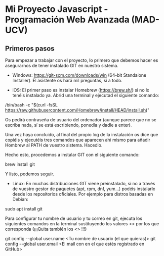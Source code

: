 # Mi Proyecto Javascript - Programación Web Avanzada (MAD-UCV)

## Primeros pasos

Para empezar a trabajar con el proyecto, lo primero que debemos hacer es asegurarnos de tener instalado GIT en nuestro sistema.

- Windows: https://git-scm.com/downloads/win (64-bit Standalone Installer). El asistente os hará mil preguntas, sí a todo.

- iOS: El primer paso es instalar Homebrew (https://brew.sh/) si no lo tenéis instalado ya.  Abrid una terminal y ejecutad el siguiente comando:

/bin/bash -c "$(curl -fsSL https://raw.githubusercontent.com/Homebrew/install/HEAD/install.sh)"

Os pedirá contraseña de usuario del ordenador (aunque parece que no se escriba nada, sí se está escribiendo, ponedla y dadle a enter).

Una vez haya concluido, al final del propio log de la instalación os dice que copiéis y ejecutéis tres comandos que aparecen ahí mismo para añadir Hombrew al PATH de vuestro sistema. Hacedlo.

Hecho esto, procedemos a instalar GIT con el siguiente comando: 

brew install git

Y listo, podemos seguir.

- Linux: En muchas distribuciones GIT viene preinstalado, si no a través de vuestro gestor de paquetes (apt, rpm, dnf, yum...) podéis instalarlo desde los repositorios oficiales. Por ejemplo para distros basadas en Debian:

sudo apt install git







Para configurar tu nombre de usuario y tu correo en git, ejecuta los siguientes comandos en la terminal sustituyendo los valores <> por los que corresponda (¡¡¡Quita también los <> !!!)

git config --global user.name <Tu nombre de usuario (el que quieras)>
git config --global user.email <El mail con en el que estés registrado en GitHub>
